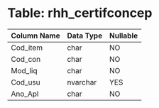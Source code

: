 # Table: rhh_certifconcep

| Column Name | Data Type | Nullable |
|-------------|-----------|----------|
| Cod_item | char | NO |
| Cod_con | char | NO |
| Mod_liq | char | NO |
| Cod_usu | nvarchar | YES |
| Ano_Apl | char | NO |
